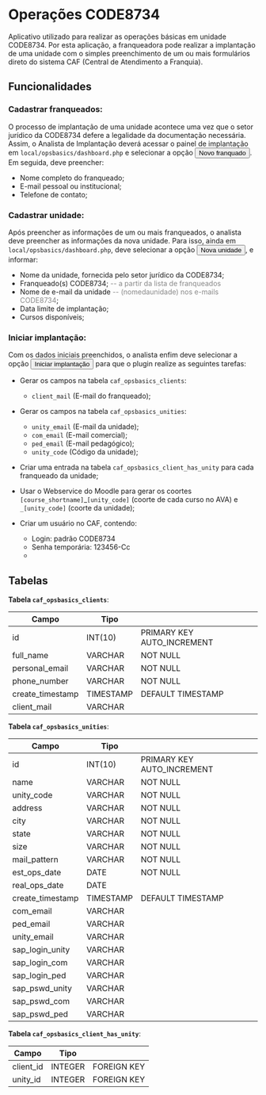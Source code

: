 # Operações CODE8734

Aplicativo utilizado para realizar as operações básicas em unidade CODE8734. Por esta aplicação, a franqueadora pode realizar a implantação de uma unidade com o simples preenchimento de um ou mais formulários direto do sistema CAF (Central de Atendimento a Franquia). 

## Funcionalidades 

### Cadastrar franqueados:
O processo de implantação de uma unidade acontece uma vez que o setor jurídico da CODE8734 defere a legalidade da documentação necessária. Assim, o Analista de Implantação deverá acessar o painel de implantação em `local/opsbasics/dashboard.php` e selecionar a opção <button class="btn btn-purple">Novo franquado</button>. Em seguida, deve preencher:

- Nome completo do franqueado;
- E-mail pessoal ou institucional;
- Telefone de contato;

### Cadastrar unidade:
Após preencher as informações de um ou mais franqueados, o analista deve preencher as informações da nova unidade. Para isso, ainda em `local/opsbasics/dashboard.php`, deve selecionar a opção <button class="btn btn-purple">Nova unidade</button>, e informar:

- Nome da unidade, fornecida pelo setor jurídico da CODE8734;
- Franqueado(s) CODE8734; <span style="color: #888"> -- a partir da lista de franqueados</span>
- Nome de e-mail da unidade <span style="color: #888"> -- (nomedaunidade) nos e-mails CODE8734</span>;
- Data limite de implantação;
- Cursos disponíveis;

### Iniciar implantação:
Com os dados iniciais preenchidos, o analista enfim deve selecionar a opção <button class="btn btn-purple">Iniciar implantação</button> para que o plugin realize as seguintes tarefas:

- Gerar os campos na tabela `caf_opsbasics_clients`:
    - `client_mail` (E-mail do franqueado);

- Gerar os campos na tabela `caf_opsbasics_unities`:
    - `unity_email` (E-mail da unidade);
    - `com_email` (E-mail comercial);
    - `ped_email` (E-mail pedagógico);
    - `unity_code` (Código da unidade);

- Criar uma entrada na tabela `caf_opsbasics_client_has_unity` para cada franqueado da unidade;

- Usar o Webservice do Moodle para gerar os coortes `[course_shortname]`_`[unity_code]` (coorte de cada curso no AVA) e `_[unity_code]` (coorte da unidade);

- Criar um usuário no CAF, contendo:
    - Login: padrão CODE8734
    - Senha temporária: 123456-Cc
    - 

## Tabelas

**Tabela `caf_opsbasics_clients`**:

| Campo           | Tipo    |          |
|-----------------|---------|----------|
| id              | INT(10) | PRIMARY KEY AUTO_INCREMENT |
| full_name       | VARCHAR | NOT NULL |
| personal_email  | VARCHAR | NOT NULL |
| phone_number    | VARCHAR | NOT NULL |
| create_timestamp|TIMESTAMP| DEFAULT TIMESTAMP |
| client_mail     | VARCHAR |          |

**Tabela `caf_opsbasics_unities`**:

| Campo               | Tipo    |          |
|---------------------|---------|----------|
| id                  | INT(10) | PRIMARY KEY AUTO_INCREMENT |
| name                | VARCHAR | NOT NULL |
| unity_code          | VARCHAR | NOT NULL |
| address             | VARCHAR | NOT NULL |
| city                | VARCHAR | NOT NULL |
| state               | VARCHAR | NOT NULL |
| size                | VARCHAR | NOT NULL |
| mail_pattern        | VARCHAR | NOT NULL |
| est_ops_date        | DATE    | NOT NULL |
| real_ops_date       | DATE    |          |
| create_timestamp    |TIMESTAMP| DEFAULT TIMESTAMP |
| com_email           | VARCHAR |          |
| ped_email           | VARCHAR |          |
| unity_email         | VARCHAR |          |
| sap_login_unity     | VARCHAR |          |
| sap_login_com       | VARCHAR |          |
| sap_login_ped       | VARCHAR |          |
| sap_pswd_unity      | VARCHAR |          |
| sap_pswd_com        | VARCHAR |          |
| sap_pswd_ped        | VARCHAR |          |

**Tabela `caf_opsbasics_client_has_unity`**:

| Campo     | Tipo    |             |
|-----------|---------|-------------|
| client_id | INTEGER | FOREIGN KEY |
| unity_id  | INTEGER | FOREIGN KEY |